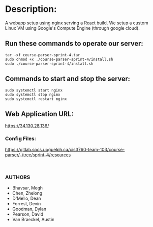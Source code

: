 # **Description:**

A webapp setup using nginx serving a React build. We setup a custom Linux VM using Google's Compute Engine (through google cloud).

## **Run these commands to operate our server:**

`tar -xf course-parser-sprint-4.tar`
<br>
`sudo chmod +x ./course-parser-sprint-4/install.sh`
<br>
`sudo ./course-parser-sprint-4/install.sh`

## **Commands to start and stop the server:**

`sudo systemctl start nginx`
<br>
`sudo systemctl stop nginx`
<br>
`sudo systemctl restart nginx`

## **Web Application URL:**
https://34.130.28.136/

### **Config Files:**
https://gitlab.socs.uoguelph.ca/cis3760-team-103/course-parser/-/tree/sprint-4/resources

<br>

### **AUTHORS**

* Bhavsar, Megh
* Chen, Zhelong
* D'Mello, Dean
* Forrest, Devin
* Goodman, Dylan
* Pearson, David
* Van Braeckel, Austin

